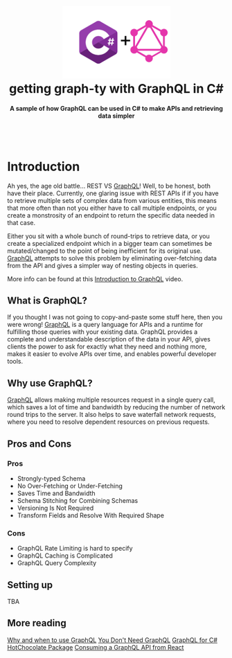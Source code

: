 <h1 align="center">
  <a href="https://raw.githubusercontent.com/svbygoibear/graphql-test-app/master/img/header-img.png"><img src="https://raw.githubusercontent.com/svbygoibear/graphql-test-app/master/img/header-img.png" alt="graphql-test-app" width="250"></a>
  <br>
  getting graph-ty with GraphQL in C#
  <br>
</h1>

<h4 align="center">A sample of how GraphQL can be used in C# to make APIs and retrieving data simpler</h4>
<br>
<br>

# Introduction

Ah yes, the age old battle... REST VS [GraphQL](https://graphql.org/)! Well, to be honest, both have their place. Currently, one glaring issue with REST APIs if if you have to retrieve multiple sets of complex data from various entities, this means that more often than not you either have to call multiple endpoints, or you create a monstrosity of an endpoint to return the specific data needed in that case.

Either you sit with a whole bunch of round-trips to retrieve data, or you create a specialized endpoint which in a bigger team can sometimes be mutated/changed to the point of being inefficient for its original use. [GraphQL](https://graphql.org/) attempts to solve this problem by eliminating over-fetching data from the API and gives a simpler way of nesting objects in queries.

More info can be found at this [Introduction to GraphQL](https://youtu.be/anW5Qpuh5kI) video.

## What is GraphQL?

If you thought I was not going to copy-and-paste some stuff here, then you were wrong! [GraphQL](https://graphql.org/) is a query language for APIs and a runtime for fulfilling those queries with your existing data. GraphQL provides a complete and understandable description of the data in your API, gives clients the power to ask for exactly what they need and nothing more, makes it easier to evolve APIs over time, and enables powerful developer tools.

## Why use GraphQL?

[GraphQL](https://graphql.org/) allows making multiple resources request in a single query call, which saves a lot of time and bandwidth by reducing the number of network round trips to the server. It also helps to save waterfall network requests, where you need to resolve dependent resources on previous requests.

## Pros and Cons

### Pros

- Strongly-typed Schema
- No Over-Fetching or Under-Fetching
- Saves Time and Bandwidth
- Schema Stitching for Combining Schemas
- Versioning Is Not Required
- Transform Fields and Resolve With Required Shape

### Cons

- GraphQL Rate Limiting is hard to specify
- GraphQL Caching is Complicated
- GraphQL Query Complexity

## Setting up

TBA

## More reading

[Why and when to use GraphQL](https://dzone.com/articles/why-and-when-to-use-graphql-1)
[You Don't Need GraphQL](https://dzone.com/articles/you-dont-need-graphql)
[GraphQL for C#](https://graphql.org/code/#c-net)
[HotChocolate Package](https://github.com/ChilliCream/hotchocolate)
[Consuming a GraphQL API from React](https://developer.okta.com/blog/2020/11/23/quick-graphql-react-app)
